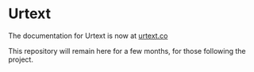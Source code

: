 # Urtext

The documentation for Urtext is now at [urtext.co](https://urtext.co)

This repository will remain here for a few months, for those following the project. 
